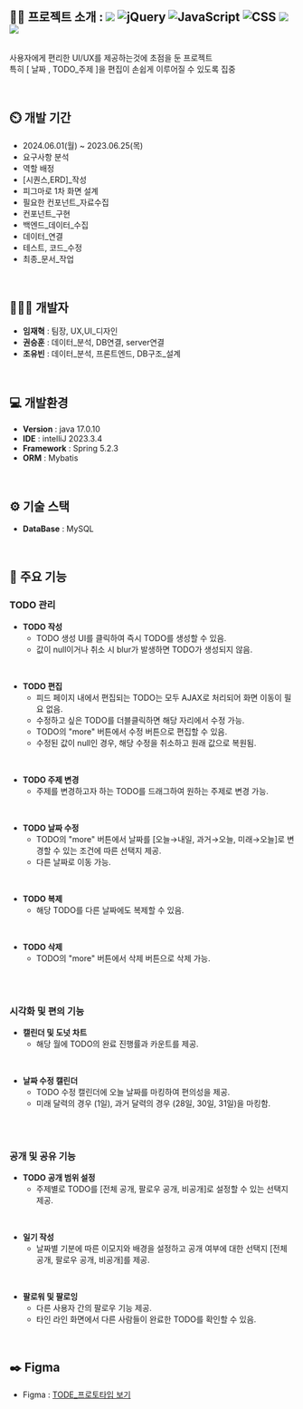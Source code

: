 <div style="display: flex; flex-direction:row;">
    <h2>👨‍🏫 프로젝트 소개 : 
        <img src="https://img.shields.io/badge/spring-6DB33F?style=flat&logo=spring&logoColor=white">
        <img src="https://img.shields.io/badge/jquery-0769AD?style=flat&logo=jquery&logoColor=white" alt="jQuery">
        <img src="https://img.shields.io/badge/javascript-F7DF1E?style=flat&logo=javascript&logoColor=black"
            alt="JavaScript">
        <img src="https://img.shields.io/badge/css-1572B6?style=flat&logo=css3&logoColor=white" alt="CSS">
        <img src="https://img.shields.io/badge/mysql-4479A1?style=flat&logo=mysql&logoColor=white">
        <img src="https://img.shields.io/badge/github-181717?style=flat&logo=github&logoColor=white">
    </h2>

</div>

사용자에게 편리한 UI/UX를 제공하는것에 초점을 둔 프로젝트 <br>
특히 [ 날짜 , TODO_주제 ]을 편집이 손쉽게 이루어질 수 있도록 집중

<br>

## ⏲️ 개발 기간
- 2024.06.01(월) ~ 2023.06.25(목)
- 요구사항 분석
- 역할 배정
- [시퀀스,ERD]_작성
- 피그마로 1차 화면 설계
- 필요한 컨포넌트_자료수집
- 컨포넌트_구현
- 백엔드_데이터_수집
- 데이터_연결
- 테스트, 코드_수정
- 최종_문서_작업

<br>

## 🧑‍🤝‍🧑 개발자
- **임재혁** : 팀장, UX,UI_디자인
- **권승훈** : 데이터_분석, DB연결, server연결
- **조유빈** : 데이터_분석, 프론트엔드, DB구조_설계

<br>

## 💻 개발환경
- **Version** : java 17.0.10
- **IDE** : intelliJ 2023.3.4
- **Framework** : Spring 5.2.3
- **ORM** : Mybatis

<br>

## ⚙️ 기술 스택
- **DataBase** : MySQL

<br>

## 📌 주요 기능
### TODO 관리
- **TODO 작성**
    - TODO 생성 UI를 클릭하여 즉시 TODO를 생성할 수 있음.
    - 값이 null이거나 취소 시 blur가 발생하면 TODO가 생성되지 않음.
      
<br>

- **TODO 편집**
    - 피드 페이지 내에서 편집되는 TODO는 모두 AJAX로 처리되어 화면 이동이 필요 없음.
    - 수정하고 싶은 TODO를 더블클릭하면 해당 자리에서 수정 가능.
    - TODO의 "more" 버튼에서 수정 버튼으로 편집할 수 있음.
    - 수정된 값이 null인 경우, 해당 수정을 취소하고 원래 값으로 복원됨.
      
<br>

- **TODO 주제 변경**
    - 주제를 변경하고자 하는 TODO를 드래그하여 원하는 주제로 변경 가능.
      
<br>

- **TODO 날짜 수정**
    - TODO의 "more" 버튼에서 날짜를 [오늘→내일, 과거→오늘, 미래→오늘]로 변경할 수 있는 조건에 따른 선택지 제공.
    - 다른 날짜로 이동 가능.
      
<br>

- **TODO 복제**
    - 해당 TODO를 다른 날짜에도 복제할 수 있음.

<br>

- **TODO 삭제**
    - TODO의 "more" 버튼에서 삭제 버튼으로 삭제 가능.
    
<br>
<br>

### 시각화 및 편의 기능
- **캘린더 및 도넛 차트**
    - 해당 월에 TODO의 완료 진행률과 카운트를 제공.

<br>

- **날짜 수정 캘린더**
    - TODO 수정 캘린더에 오늘 날짜를 마킹하여 편의성을 제공.
    - 미래 달력의 경우 (1일), 과거 달력의 경우 (28일, 30일, 31일)을 마킹함.

<br>
<br>

### 공개 및 공유 기능
- **TODO 공개 범위 설정**
    - 주제별로 TODO를 [전체 공개, 팔로우 공개, 비공개]로 설정할 수 있는 선택지 제공.

<br>

- **일기 작성**
    - 날짜별 기분에 따른 이모지와 배경을 설정하고 공개 여부에 대한 선택지 [전체 공개, 팔로우 공개, 비공개]를 제공.

<br>

- **팔로워 및 팔로잉**
    - 다른 사용자 간의 팔로우 기능 제공.
    - 타인 라인 화면에서 다른 사람들이 완료한 TODO를 확인할 수 있음.

<br>

## ✒️ Figma
- Figma : [ TODE_프로토타입 보기
](https://www.figma.com/proto/tMgkRWVhFeoeY46mDktsQ2/%EB%A0%88%ED%8D%BC%EB%9F%B0%EC%8A%A4?node-id=215-1225/)
